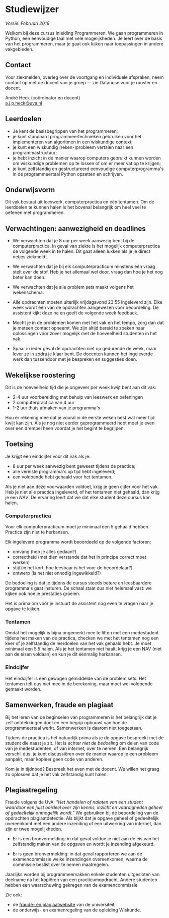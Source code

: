 # Studiewijzer

*Versie: Februari 2016*

Welkom bij deze cursus Inleiding Programmeren. We gaan programmeren in Python, een eenvoudige taal met vele mogelijkheden. Je leert over de basis van het programmeren, maar je gaat ook kijken naar toepassingen in andere vakgebieden.

## Contact

Voor ziekmelden, overleg over de voortgang en individuele afspraken, neem contact op met de docent van je groep -- zie Datanose voor je rooster en docent.

André Heck (coördinator en docent)  
<a.j.p.heck@uva.nl>


## Leerdoelen

- Je kent de basisbegrippen van het programmeren;
- je kunt standaard programmeertechnieken gebruiken voor het implementeren van algoritmen in een wiskundige context;
- je kunt een wiskundig (reken-)probleem vertalen naar een programmastructuur;
- je hebt inzicht in de manier waarop computers gebruikt kunnen worden om wiskundige problemen op te lossen of om er meer vat op te krijgen;
- je kunt zelfstandig en gestructureerd eenvoudige computerprogramma's in de programmeertaal Python opzetten en schrijven.

## Onderwijsvorm

Dit vak bestaat uit leeswerk, computerpractica en één tentamen. Om de leerdoelen te kunnen halen is het bovenal belangrijk om heel veel te oefenen met programmeren.

## Verwachtingen: aanwezigheid en deadlines

* We verwachten dat je 8 uur per week aanwezig bent bij de computerpractica. In geval van ziekte is het mogelijk computerpractica de volgende week in te halen. Dit gaat alleen lukken als je je direct netjes ziekmeldt.

* We verwachten dat je bij elk computerpracticum minstens één vraag stelt over de stof. Heb je het allemaal wel door, vraag dan hoe je het nog beter kan doen.

* We verwachten dat je alle problem sets maakt volgens het wekenschema.

* Alle opdrachten moeten uiterlijk vrijdagavond 23:55 ingeleverd zijn. Elke week wordt één van de opdrachten aangewezen voor beoordeling. De assistent kijkt deze na en geeft de volgende week feedback.

* Mocht je in de problemen komen met het vak en het tempo, zorg dan dat je meteen contact opneemt. We zijn altijd bereid te zoeken naar oplossingen voor zover mogelijk met de hoeveelheid studenten in het vak.

* Spaar in ieder geval de opdrachten niet op gedurende de week, maar lever ze in zodra je klaar bent. De docenten kunnen het ingeleverde werk dan tussendoor met je bespreken en suggesties doen.

## Wekelijkse roostering

Dit is de hoeveelheid tijd die je ongeveer per week kwijt bent aan dit vak:

* 2-4 uur voorbereiding met behulp van leeswerk en oefeningen
* 2 computerpractica van 4 uur
* 1-2 uur thuis afmaken van je programma's

Hou er rekening mee dat je vooral in de eerste weken best wat meer tijd kwijt kan zijn. Als je nog niet eerder geprogrammeerd hebt moet je even over een drempel heen voordat je het begint te begrijpen.

## Toetsing

Je krijgt een eindcijfer voor dit vak als je:

* 8 uur per week aanwezig bent geweest tijdens de practica;
* alle vereiste programma's op tijd hebt ingeleverd;
* een voldoende hebt gehaald voor het tentamen.

Als je niet aan deze voorwaarden voldoet, krijg je geen cijfer voor het vak. Heb je niet alle practica ingeleverd, of het tentamen niet gehaald, dan krijg je een *NAV*. De ervaring leert dat we dat elke student deze cursus kan halen.

### Computerpractica

Voor elk computerpracticum moet je minimaal een 5 gehaald hebben. Practica zijn niet te herkansen.

Elk ingeleverd programma wordt beoordeeld op de volgende factoren;

* omvang (heb je alles gedaan?)
* correctheid (met dien verstande dat het in principe correct moet werken)
* stijl (in het kort: hoe leesbaar is het voor de beoordelaar?)
* ontwerp (is het niet onnodig ingewikkeld?)

De bedoeling is dat je tijdens de cursus steeds betere en leesbaardere programma's gaat insturen. De schaal staat dus niet helemaal vast: we kijken ook hoe je prestaties groeien.

Het is prima om vóór je instuurt de assistent nog even te vragen naar je opgave te kijken.

### Tentamen

Omdat het mogelijk is bijna ongemerkt mee te liften met een medestudent tijdens het maken van de practica, checken we met het tentamen nog een keer of je zelfstandig de leerdoelen van het vak gehaald hebt. Je moet minimaal een 5.5 halen. Als je het tentamen niet haalt, krijg je een NAV (niet aan de eisen voldaan) en kun je dit éénmalig herkansen.

### Eindcijfer

Het eindcijfer is een gewogen gemiddelde van de problem sets. Het tentamen telt dus niet mee in de berekening, maar moet wel voldoende gemaakt worden.

## Samenwerken, fraude en plagiaat

Bij het leren van de beginselen van programmeren is het belangrijk dat je zelf ontdekkingen doet en een begrip opbouwt van hoe de programmeertaal werkt. Samenwerken is daarom niet toegestaan.

Tijdens de practica is het natuurlijk prima als je de opgave bespreekt met de student die naast je zit. Het is echter *niet de bedoeling* om delen van code van je medestudenten, of van internet, over te nemen. Een belangrijk verschil dus: je kunt discussiëren over de manier waarop je een probleem aanpakt, maar kopieer geen code van anderen.

Kom je in tijdnood? Bespreek het even met de docent. We willen het graag zo oplossen dat je het vak zelfstandig kunt halen.

## Plagiaatregeling

Fraude volgens de UvA: *"Het handelen of nalaten van een student waardoor een juist oordeel over zijn kennis, inzicht en vaardigheden geheel of gedeeltelijk onmogelijk wordt."* We gebruiken bij de beoordeling van de opdrachten plagiaatdetectie. Als blijkt dat je opgave geheel of gedeeltelijk overeenkomt met een andere inzending of een uitwerking van internet, dan zijn er twee mogelijkheden.

* Er is een bronvermelding: in dat geval voldoe je niet aan de eis van het zelfstandig maken van de opgaven en wordt je inzending afgekeurd.

* Er is geen bronvermelding: in dat geval rapporteren we aan de examencommissie welke inzendingen overeenkomen, waarna de commissie beslist over te nemen maatregelen.

Jaarlijks worden bij programmeervakken enkele studenten uitgesloten van deelname na het kopiëren van een practicumopdracht. Andere studenten hebben een waarschuwing gekregen van de examencommissie.

Zie ook:

* de [fraude- en plagiaatwebsite](http://student.uva.nl/az/a-z-lijst/a-z-lijst/content/folder/fraude-plagiaat-en-bronvermelding/plagiaat-en-fraude.html) van de universiteit;
* de onderwijs- en examenregeling van de opleiding Wiskunde.

